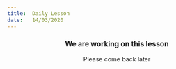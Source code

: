 ```yaml
---
title:  Daily Lesson
date:   14/03/2020
---
```


### <center>We are working on this lesson</center>
<center>Please come back later</center>